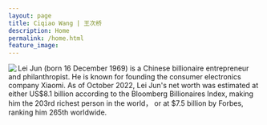 ```yaml
---
layout: page
title: Ciqiao Wang | 王次桥
description: Home
permalink: /home.html
feature_image:
---
```

<html>
  <div class="row">
    <div class="col-6">
       <img align="left" src="https://i05.appmifile.com/436_operator_cn/03/11/2022/2547ff7c2ff2854f7ffc98bfe2630f63!280x344.png"/>
    </div>
    <div class="col-10">
      Lei Jun (born 16 December 1969) is a Chinese billionaire entrepreneur and philanthropist. He is known for founding the consumer electronics company Xiaomi. As of October 2022, Lei Jun's net worth was estimated at either US$8.1 billion according to the Bloomberg Billionaires Index, making him the 203rd richest person in the world， or at $7.5 billion by Forbes, ranking him 265th worldwide.
    </div>
  </div>
</html>
